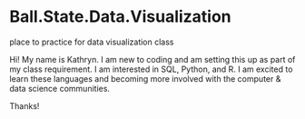 # Ball.State.Data.Visualization
place to practice for data visualization class

Hi! My name is Kathryn. I am new to coding and am setting this up as part of my class requirement.
I am interested in SQL, Python, and R.
I am excited to learn these languages and becoming more involved with the computer & data science
communities.

Thanks!
